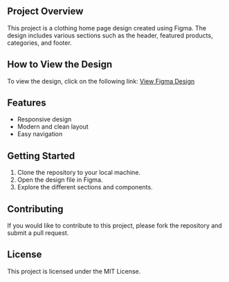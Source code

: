 ## Project Overview

This project is a clothing home page design created using Figma. The design includes various sections such as the header, featured products, categories, and footer.

## How to View the Design

To view the design, click on the following link:
[View Figma Design](https://www.figma.com/design/d4uqxxC6p8A3AvwpB5pWPD/Untitled?node-id=1-2&node-type=frame&t=FItIdHOhCv0H3ZPQ-0)

## Features

- Responsive design
- Modern and clean layout
- Easy navigation

## Getting Started

1. Clone the repository to your local machine.
2. Open the design file in Figma.
3. Explore the different sections and components.

## Contributing

If you would like to contribute to this project, please fork the repository and submit a pull request.

## License

This project is licensed under the MIT License.